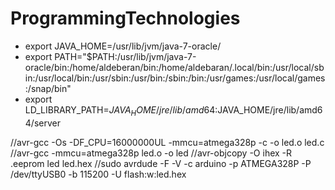 # ProgrammingTechnologies

* export JAVA_HOME=/usr/lib/jvm/java-7-oracle/
* export PATH="$PATH:/usr/lib/jvm/java-7-oracle/bin:/home/aldeberan/bin:/home/aldebaran/.local/bin:/usr/local/sbin:/usr/local/bin:/usr/sbin:/usr/bin:/sbin:/bin:/usr/games:/usr/local/games:/snap/bin"
* export LD_LIBRARY_PATH=$JAVA_HOME/jre/lib/amd64:$JAVA_HOME/jre/lib/amd64/server



//avr-gcc -Os -DF_CPU=16000000UL -mmcu=atmega328p -c -o led.o led.c
//avr-gcc -mmcu=atmega328p led.o -o led
//avr-objcopy -O ihex -R .eeprom led led.hex
//sudo avrdude -F -V -c arduino -p ATMEGA328P -P /dev/ttyUSB0 -b 115200 -U flash:w:led.hex

